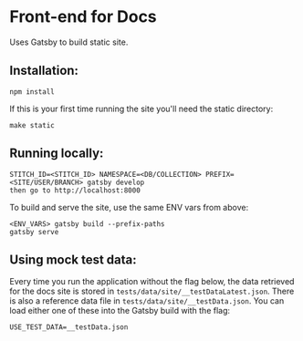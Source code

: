 # Front-end for Docs

Uses Gatsby to build static site.

## Installation:

```
npm install
```

If this is your first time running the site you'll need the static directory:

```
make static
```

## Running locally:

```
STITCH_ID=<STITCH_ID> NAMESPACE=<DB/COLLECTION> PREFIX=<SITE/USER/BRANCH> gatsby develop
then go to http://localhost:8000
```

To build and serve the site, use the same ENV vars from above:

```
<ENV_VARS> gatsby build --prefix-paths
gatsby serve
```

## Using mock test data:

Every time you run the application without the flag below, the data retrieved for the docs site is stored in `tests/data/site/__testDataLatest.json`. There is also a reference data file in `tests/data/site/__testData.json`. You can load either one of these into the Gatsby build with the flag:

```
USE_TEST_DATA=__testData.json
```
